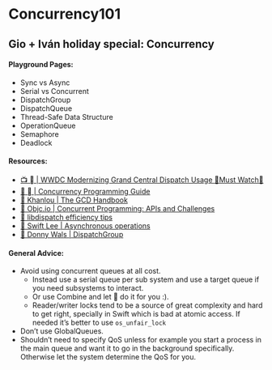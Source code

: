 # Concurrency101
## Gio + Iván holiday special: Concurrency

#### Playground Pages:

* Sync vs Async
* Serial vs Concurrent
* DispatchGroup
* DispatchQueue
* Thread-Safe Data Structure
* OperationQueue
* Semaphore
* Deadlock

#### Resources:

* [📺  | WWDC Modernizing Grand Central Dispatch Usage 🚨Must Watch🚨](https://developer.apple.com/videos/play/wwdc2017/706)
* [🔗  | Concurrency Programming Guide](https://developer.apple.com/library/archive/documentation/General/Conceptual/ConcurrencyProgrammingGuide/Introduction/Introduction.html)
* [🔗 Khanlou | The GCD Handbook](http://khanlou.com/2016/04/the-GCD-handbook)
* [🔗 Objc.io | Concurrent Programming: APIs and Challenges](https://www.objc.io/issues/2-concurrency/concurrency-apis-and-pitfalls)
* [🔗 libdispatch efficiency tips](https://gist.github.com/tclementdev/6af616354912b0347cdf6db159c37057)
* [🔗 Swift Lee | Asynchronous operations](https://www.avanderlee.com/swift/asynchronous-operations)
* [🔗 Donny Wals | DispatchGroup](https://www.donnywals.com/sequencing-tasks-with-dispatchgroup)

#### General Advice:
* Avoid using concurrent queues at all cost.
    * Instead use a serial queue per sub system and use a target queue if you need subsystems to interact.
    * Or use Combine and let  do it for you :). 
    * Reader/writer locks tend to be a source of great complexity and hard to get right, specially in Swift which is bad at atomic access. If needed it’s better to use `os_unfair_lock`
* Don’t use GlobalQueues.
* Shouldn’t need to specify QoS unless for example you start a process in the main queue and want it to go in the background specifically. Otherwise let the system determine the QoS for you.
